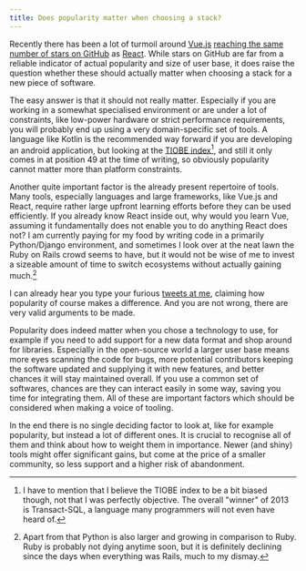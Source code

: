 ```yaml
---
title: Does popularity matter when choosing a stack?
---
```


Recently there has been a lot of turmoil around [Vue.js][vue] [reaching the same
number of stars on GitHub][stars] as [React][react]. While stars on GitHub are
far from a reliable indicator of actual popularity and size of user base, it
does raise the question whether these should actually matter when choosing a
stack for a new piece of software.

[vue]: https://github.com/vuejs/vue
[stars]: https://hasvuepassedreactyet.surge.sh
[react]: https://github.com/facebook/react

The easy answer is that it should not really matter. Especially if you are
working in a somewhat specialised environment or are under a lot of constraints,
like low-power hardware or strict performance requirements, you will probably
end up using a very domain-specific set of tools. A language like Kotlin is the
recommended way forward if you are developing an android application, but
looking at the [TIOBE index](https://www.tiobe.com/tiobe-index/)[^tiobe], and
still it only comes in at position 49 at the time of writing, so obviously
popularity cannot matter more than platform constraints.

[^tiobe]: I have to mention that I believe the TIOBE index to be a bit biased
    though, not that I was perfectly objective. The overall "winner" of 2013 is
    Transact-SQL, a language many programmers will not even have heard of.

Another quite important factor is the already present repertoire of tools. Many
tools, especially languages and large frameworks, like Vue.js and React, require
rather large upfront learning efforts before they can be used efficiently. If
you already know React inside out, why would you learn Vue, assuming it
fundamentally does not enable you to do anything React does not? I am currently
paying for my food by writing code in a primarily Python/Django environment, and
sometimes I look over at the neat lawn the Ruby on Rails crowd seems to have,
but it would not be wise of me to invest a sizeable amount of time to switch
ecosystems without actually gaining much.[^pvsr]

[^pvsr]: Apart from that Python is also larger and growing in comparison to
    Ruby. Ruby is probably not dying anytime soon, but it is definitely
    declining since the days when everything was Rails, much to my dismay.

I can already hear you type your furious [tweets at
me](https://twitter.com/_sulami_), claiming how popularity of course makes a
difference. And you are not wrong, there are very valid arguments to be made.

Popularity does indeed matter when you chose a technology to use, for example if
you need to add support for a new data format and shop around for libraries.
Especially in the open-source world a larger user base means more eyes scanning
the code for bugs, more potential contributors keeping the software updated and
supplying it with new features, and better chances it will stay maintained
overall. If you use a common set of softwares, chances are they can interact
easily in some way, saving you time for integrating them. All of these are
important factors which should be considered when making a voice of tooling.

In the end there is no single deciding factor to look at, like for example
popularity, but instead a lot of different ones. It is crucial to recognise all
of them and think about how to weight them in importance. Newer (and shiny)
tools might offer significant gains, but come at the price of a smaller
community, so less support and a higher risk of abandonment.
